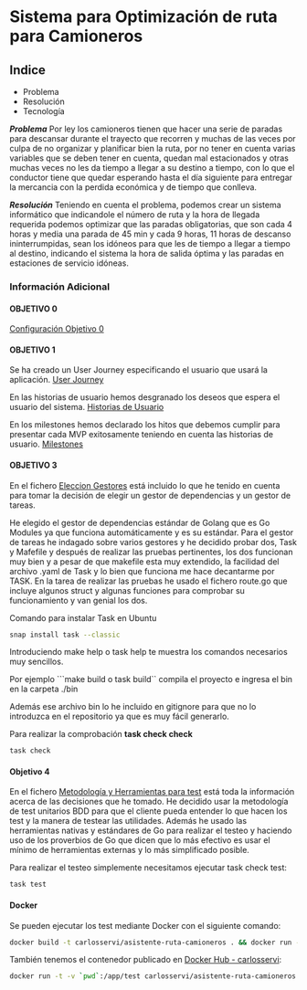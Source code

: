 # Sistema para Optimización de ruta para Camioneros

## Indice

- Problema
- Resolución
- Tecnología

***Problema***
Por ley los camioneros tienen que hacer una serie de paradas para descansar durante el trayecto que recorren y muchas de las veces por culpa de no organizar y planificar bien la ruta, por no tener en cuenta varias variables que se deben tener en cuenta, quedan mal estacionados y otras muchas veces no les da tiempo a llegar a su destino a tiempo, con lo que el conductor tiene que quedar esperando hasta el día siguiente para entregar la mercancia con la perdida económica y de tiempo que conlleva.

***Resolución***
Teniendo en cuenta el problema, podemos crear un sistema informático que indicandole el número de ruta y la hora de llegada requerida podemos optimizar que las paradas obligatorias, que son cada 4 horas y media una parada de 45 min y cada 9 horas, 11 horas de descanso ininterrumpidas, sean los idóneos para que les de tiempo a llegar a tiempo al destino, indicando el sistema la hora de salida óptima y las paradas en estaciones de servicio idóneas.


### Información Adicional

#### OBJETIVO 0
[Configuración Objetivo 0](docs/objetivo0.md)

#### OBJETIVO 1
Se ha creado un User Journey especificando el usuario que usará la aplicación.
[User Journey](docs/user_journey.md)

En las historias de usuario hemos desgranado los deseos que espera el usuario del sistema.
[Historias de Usuario](docs/historias_de_usuario.md)

En los milestones hemos declarado los hitos que debemos cumplir para presentar cada MVP exitosamente teniendo en cuenta las historias de usuario.
[Milestones](docs/milestones.md)

#### OBJETIVO 3
En el fichero [Eleccion Gestores](docs/eleccion_gestor_tareas_y_dependencias.md) está incluido lo que he tenido en cuenta para tomar la decisión de elegir un gestor de dependencias y un gestor de tareas.

He elegido el gestor de dependencias estándar de Golang que es Go Modules ya que funciona automáticamente y es su estándar.
Para el gestor de tareas he indagado sobre varios gestores y he decidido probar dos, Task y Mafefile y después de realizar las pruebas pertinentes, los dos funcionan muy bien y a pesar de que makefile esta muy extendido, la facilidad del archivo .yaml de Task y lo bien que funciona me hace decantarme por TASK.
En la tarea de realizar las pruebas he usado el fichero route.go que incluye algunos struct y algunas funciones para comprobar su funcionamiento y van genial los dos.

Comando para instalar Task en Ubuntu

```bash
snap install task --classic
```

Introduciendo make help o task help te muestra los comandos necesarios muy sencillos.

Por ejemplo ```make build o task build`` compila el proyecto e ingresa el bin en la carpeta ./bin

Además ese archivo bin lo he incluido en gitignore para que no lo introduzca en el repositorio ya que es muy fácil generarlo.

Para realizar la comprobación **task check check** 

```bash
task check
```
#### Objetivo 4
En el fichero [Metodología y Herramientas para test](docs/metodologia_y_herramientas_test.md) está toda la información acerca de las decisiones que he tomado.
He decidido usar la metodología de test unitarios BDD para que el cliente pueda entender lo que hacen los test y la manera de testear las utilidades.
Además he usado las herramientas nativas y estándares de Go para realizar el testeo y haciendo uso de los proverbios de Go que dicen que lo más efectivo es usar el mínimo de herramientas externas y lo más simplificado posible.

Para realizar el testeo simplemente necesitamos ejecutar task check test:
```bash
task test
```

#### Docker
Se pueden ejecutar los test mediante Docker con el siguiente comando:
```bash
docker build -t carlosservi/asistente-ruta-camioneros . && docker run -t -v `pwd`:/app/test carlosservi/asistente-ruta-camioneros
```
También tenemos el contenedor publicado en [Docker Hub - carlosservi](https://hub.docker.com/repository/docker/carlosservi/asistente-ruta-camioneros/):
```bash
docker run -t -v `pwd`:/app/test carlosservi/asistente-ruta-camioneros:latest
```



